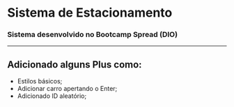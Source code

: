 # Sistema de Estacionamento
### Sistema desenvolvido no Bootcamp Spread (DIO)

___

## Adicionado alguns Plus como:
- Estilos básicos;
- Adicionar carro apertando o Enter;
- Adicionado ID aleatório;



